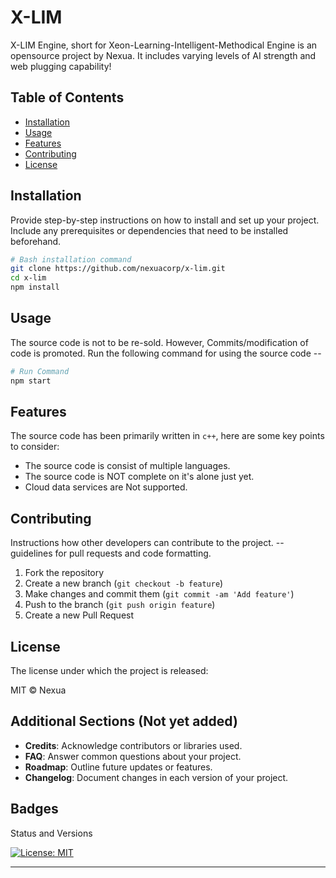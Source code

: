 # X-LIM

X-LIM Engine, short for Xeon-Learning-Intelligent-Methodical Engine is an opensource project by Nexua. It includes varying levels of AI strength and web plugging capability!

## Table of Contents

- [Installation](#installation)
- [Usage](#usage)
- [Features](#features)
- [Contributing](#contributing)
- [License](#license)

## Installation

Provide step-by-step instructions on how to install and set up your project. Include any prerequisites or dependencies that need to be installed beforehand.

```bash
# Bash installation command
git clone https://github.com/nexuacorp/x-lim.git
cd x-lim
npm install
```

## Usage

The source code is not to be re-sold. However, Commits/modification of code is promoted. Run the following command for using the source code --

```bash
# Run Command
npm start
```

## Features

The source code has been primarily written in `c++`, here are some key points to consider:

- The source code is consist of multiple languages.
- The source code is NOT complete on it's alone just yet.
- Cloud data services are Not supported.

## Contributing

Instructions how other developers can contribute to the project. -- guidelines for pull requests and code formatting.

1. Fork the repository
2. Create a new branch (`git checkout -b feature`)
3. Make changes and commit them (`git commit -am 'Add feature'`)
4. Push to the branch (`git push origin feature`)
5. Create a new Pull Request

## License

The license under which the project is released:

MIT © Nexua

## Additional Sections (Not yet added)


- **Credits**: Acknowledge contributors or libraries used.
- **FAQ**: Answer common questions about your project.
- **Roadmap**: Outline future updates or features.
- **Changelog**: Document changes in each version of your project.

## Badges

Status and Versions

[![License: MIT](https://img.shields.io/badge/License-MIT-yellow.svg)](https://opensource.org/licenses/MIT)

---

